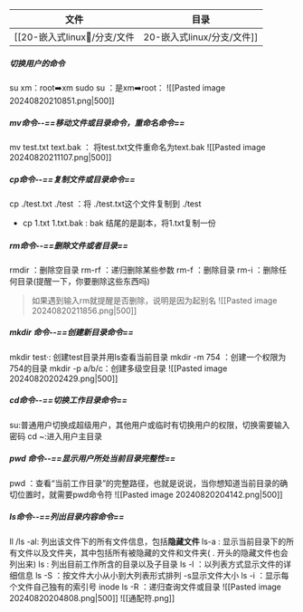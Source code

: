 
| 文件     | 目录                |
| ------ | ----------------- |
| [[20-嵌入式linux🍪/分支/文件|20-嵌入式linux/分支/文件]] | [[#目录相关命令|目录相关命令]] |
 
#####  切换用户的命令
su xm：root➡️xm
sudo su ：是xm➡️root：
![[Pasted image 20240820210851.png|500]]
##### mv命令--==移动文件或目录命令，重命名命令==
mv test.txt text.bak ： 将test.txt文件重命名为text.bak
![[Pasted image 20240820211107.png|500]]

##### cp命令--==复制文件或目录命令==
cp ./test.txt ./test ：将 ./test.txt这个文件复制到 ./test
- cp 1.txt 1.txt.bak :
	bak 结尾的是副本，将1.txt复制一份

#####  rm命令--==删除文件或者目录==
rmdir ：删除空目录
rm-rf ：递归删除某些参数
rm-f ：删除目录
rm-i ：删除任何目录(提醒一下，你要删除这些东西吗)
>如果遇到输入rm就提醒是否删除，说明是因为起别名
![[Pasted image 20240820211856.png|500]]

#####  mkdir 命令--==创建新目录命令==
mkdir test·: 创建test目录并用ls查看当前目录
mkdir -m 754 ：创建一个权限为754的目录 
mkdir -p a/b/c：创建多级空目录
![[Pasted image 20240820202429.png|500]]

#####  cd命令--==切换工作目录命令==
su:普通用户切换成超级用户，其他用户或临时有切换用户的权限，切换需要输入密码
cd ~:进入用户主目录

#####  pwd 命令--==显示用户所处当前目录完整性==
pwd ：查看“当前工作目录”的完整路径，也就是说说，当你想知道当前目录的确切位置时，就需要pwd命令符
![[Pasted image 20240820204142.png|500]]
#####  ls命令--==列出目录内容命令==
ll /ls -al: 列出该文件下的所有文件信息，包括**隐藏文件**
ls-a : 显示当前目录下的所有文件以及文件夹，其中包括所有被隐藏的文件和文件夹( . 开头的隐藏文件也会列出来)
ls : 列出目前工作所含的目录以及子目录
ls -l ：以列表方式显示文件的详细信息
ls -S ：按文件大小从小到大列表形式排列 -s显示文件大小
ls -i ：显示每个文件自己独有的索引号 inode
ls -R ：递归查询文件或目录
![[Pasted image 20240820204808.png|500]]
![[通配符.png]]





